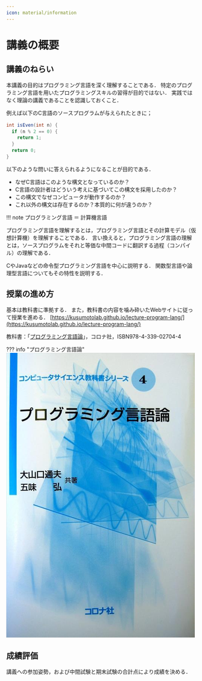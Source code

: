 ```yaml
---
icon: material/information
---
```

<!--
hi-lock: (("^!!!.*" (0 "hi-red-b" t)))
hi-lock: (("^\\?\\?\\?.*" (0 "hi-red-b" t)))
hi-lock: end
-->

# 講義の概要

## 講義のねらい
本講義の目的はプログラミング言語を深く理解することである．
特定のプログラミング言語を用いたプログラミングスキルの習得が目的ではない．
実践ではなく理論の講義であることを認識しておくこと．

例えば以下のC言語のソースプログラムが与えられたときに；
```java title="C言語による偶数判定プログラムの例"
int isEven(int n) {
  if (n % 2 == 0) {
    return 1;
  }
  return 0;
}
```

以下のような問いに答えられるようになることが目的である．

- なぜC言語はこのような構文となっているのか？
- C言語の設計者はどういう考えに基づいてこの構文を採用したのか？
- この構文でなぜコンピュータが動作するのか？
- これ以外の構文は存在するのか？本質的に何が違うのか？

!!! note
    プログラミング言語 ＝ 計算機言語

プログラミング言語を理解するとは，プログラミング言語とその計算モデル（仮想計算機）を理解することである．
言い換えると，プログラミング言語の理解とは，ソースプログラムをそれと等価な中間コードに翻訳する過程（コンパイル）の理解である．

CやJavaなどの命令型プログラミング言語を中心に説明する．
関数型言語や論理型言語についてもその特性を説明する．


## 授業の進め方

基本は教科書に準拠する．
また，教科書の内容を噛み砕いたWebサイトに従って授業を進める．
[https://kusumotolab.github.io/lecture-program-lang/](https://kusumotolab.github.io/lecture-program-lang/)

教科書：「[プログラミング言語論](https://www.coronasha.co.jp/np/isbn/9784339027044/)」，コロナ社，ISBN978-4-339-02704-4

??? info "プログラミング言語論"
    ![](assets/book.jpg)


## 成績評価
講義への参加姿勢，および中間試験と期末試験の合計点により成績を決める．
